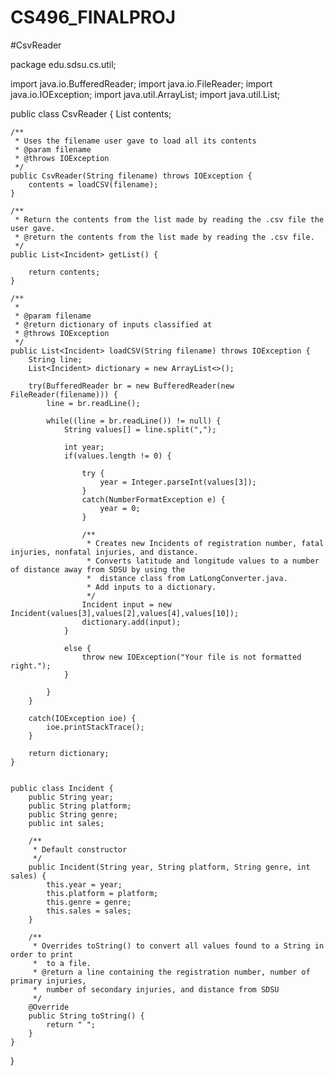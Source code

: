 # CS496_FINALPROJ
#CsvReader

package edu.sdsu.cs.util;

import java.io.BufferedReader;
import java.io.FileReader;
import java.io.IOException;
import java.util.ArrayList;
import java.util.List;

public class CsvReader {
    List<Incident> contents;

    /**
     * Uses the filename user gave to load all its contents
     * @param filename
     * @throws IOException
     */
    public CsvReader(String filename) throws IOException {
        contents = loadCSV(filename);
    }

    /**
     * Return the contents from the list made by reading the .csv file the user gave.
     * @return the contents from the list made by reading the .csv file.
     */
    public List<Incident> getList() {

        return contents;
    }

    /**
     *
     * @param filename
     * @return dictionary of inputs classified at
     * @throws IOException
     */
    public List<Incident> loadCSV(String filename) throws IOException {
        String line;
        List<Incident> dictionary = new ArrayList<>();

        try(BufferedReader br = new BufferedReader(new FileReader(filename))) {
            line = br.readLine();

            while((line = br.readLine()) != null) {
                String values[] = line.split(",");

                int year;
                if(values.length != 0) {

                    try {
                        year = Integer.parseInt(values[3]);
                    }
                    catch(NumberFormatException e) {
                        year = 0;
                    }

                    /**
                     * Creates new Incidents of registration number, fatal injuries, nonfatal injuries, and distance.
                     * Converts latitude and longitude values to a number of distance away from SDSU by using the
                     *  distance class from LatLongConverter.java.
                     * Add inputs to a dictionary.
                     */
                    Incident input = new Incident(values[3],values[2],values[4],values[10]);
                    dictionary.add(input);
                }

                else {
                    throw new IOException("Your file is not formatted right.");
                }

            }
        }

        catch(IOException ioe) {
            ioe.printStackTrace();
        }

        return dictionary;
    }


    public class Incident {
        public String year;
        public String platform;
        public String genre;
        public int sales;

        /**
         * Default constructor
         */
        public Incident(String year, String platform, String genre, int sales) {
            this.year = year;
            this.platform = platform;
            this.genre = genre;
            this.sales = sales;
        }

        /**
         * Overrides toString() to convert all values found to a String in order to print
         *  to a file.
         * @return a line containing the registration number, number of primary injuries,
         *  number of secondary injuries, and distance from SDSU
         */
        @Override
        public String toString() {
            return " ";
        }
    }
}

